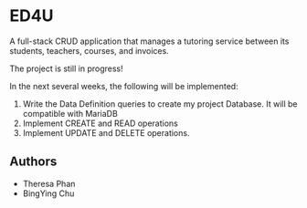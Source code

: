 # ED4U
A full-stack CRUD application that manages a tutoring service between its students, teachers, courses, and invoices.

The project is still in progress!

In the next several weeks, the following will be implemented:
1. Write the Data Definition queries to create my project Database. It will be compatible with MariaDB
2. Implement CREATE and READ operations
3. Implement UPDATE and DELETE operations.

## Authors
* Theresa Phan
* BingYing Chu

